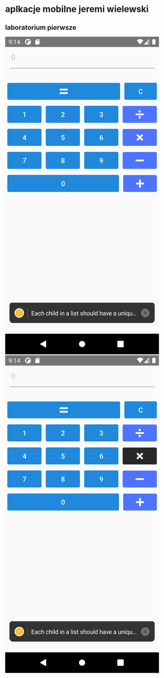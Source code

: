 # aplkacje mobilne jeremi wielewski

## laboratorium pierwsze

![home screen](./screenshots/Screenshot_1618341267.png)
![operation selected](./screenshots/Screenshot_1618341290.png)
